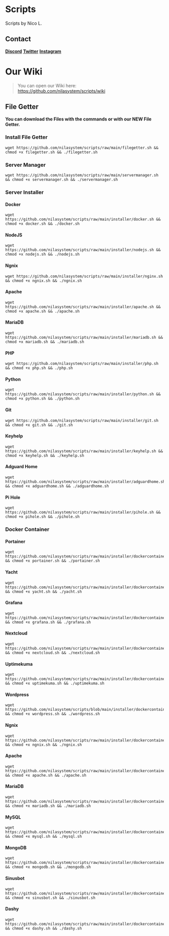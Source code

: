 # Scripts
Scripts by Nico L.

## Contact
**[Discord](https://discord.gg/sJyV76utga)**
**[Twitter](https://twitter.com/@nilasystemtweet)**
**[Instagram](https://instagram.com/nla.insta)**


# Our Wiki
> You can open our Wiki here:
https://github.com/nilasystem/scripts/wiki


## File Getter
**You can download the Files with the commands or with our NEW File Getter.**





### Install File Getter
```
wget https://github.com/nilasystem/scripts/raw/main/filegetter.sh && chmod +x filegetter.sh && ./filegetter.sh
```


### Server Manager
```
wget https://github.com/nilasystem/scripts/raw/main/servermanager.sh && chmod +x servermanager.sh && ./servermanager.sh
```

### Server Installer

#### Docker
```
wget https://github.com/nilasystem/scripts/raw/main/installer/docker.sh && chmod +x docker.sh && ./docker.sh
```

#### NodeJS
```
wget https://github.com/nilasystem/scripts/raw/main/installer/nodejs.sh && chmod +x nodejs.sh && ./nodejs.sh
```

#### Ngnix
```
wget https://github.com/nilasystem/scripts/raw/main/installer/nginx.sh && chmod +x ngnix.sh && ./ngnix.sh
```

#### Apache
```
wget https://github.com/nilasystem/scripts/raw/main/installer/apache.sh && chmod +x apache.sh && ./apache.sh
```

#### MariaDB
```
wget https://github.com/nilasystem/scripts/raw/main/installer/mariadb.sh && chmod +x mariadb.sh && ./mariadb.sh
```

#### PHP
```
wget https://github.com/nilasystem/scripts/raw/main/installer/php.sh && chmod +x php.sh && ./php.sh
```

#### Python
```
wget https://github.com/nilasystem/scripts/raw/main/installer/python.sh && chmod +x python.sh && ./python.sh
```

#### Git
```
wget https://github.com/nilasystem/scripts/raw/main/installer/git.sh && chmod +x git.sh && ./git.sh
```

#### Keyhelp
```
wget https://github.com/nilasystem/scripts/raw/main/installer/keyhelp.sh && chmod +x keyhelp.sh && ./keyhelp.sh
```

#### Adguard Home
```
wget https://github.com/nilasystem/scripts/raw/main/installer/adguardhome.sh && chmod +x adguardhome.sh && ./adguardhome.sh
```

#### Pi Hole
```
wget https://github.com/nilasystem/scripts/raw/main/installer/pihole.sh && chmod +x pihole.sh && ./pihole.sh
```

### Docker Container

#### Portainer
```
wget https://github.com/nilasystem/scripts/raw/main/installer/dockercontainer/portainer.sh && chmod +x portainer.sh && ./portainer.sh
```

#### Yacht
```
wget https://github.com/nilasystem/scripts/raw/main/installer/dockercontainer/yacht.sh && chmod +x yacht.sh && ./yacht.sh
```

#### Grafana
```
wget https://github.com/nilasystem/scripts/raw/main/installer/dockercontainer/grafana.sh && chmod +x grafana.sh && ./grafana.sh
```

#### Nextcloud
```
wget https://github.com/nilasystem/scripts/raw/main/installer/dockercontainer/nextcloud.sh && chmod +x nextcloud.sh && ./nextcloud.sh
```

#### Uptimekuma
```
wget https://github.com/nilasystem/scripts/raw/main/installer/dockercontainer/uptimekuma.sh && chmod +x uptimekuma.sh && ./uptimekuma.sh
```

#### Wordpress
```
wget https://github.com/nilasystem/scripts/blob/main/installer/dockercontainer/wordpress.sh && chmod +x wordpress.sh && ./wordpress.sh
```

#### Ngnix
```
wget https://github.com/nilasystem/scripts/raw/main/installer/dockercontainer/nginx.sh && chmod +x ngnix.sh && ./ngnix.sh
```

#### Apache
```
wget https://github.com/nilasystem/scripts/raw/main/installer/dockercontainer/apache.sh && chmod +x apache.sh && ./apache.sh
```

#### MariaDB
```
wget https://github.com/nilasystem/scripts/raw/main/installer/dockercontainer/mariadb.sh && chmod +x mariadb.sh && ./mariadb.sh
```

#### MySQL
```
wget https://github.com/nilasystem/scripts/raw/main/installer/dockercontainer/mysql.sh && chmod +x mysql.sh && ./mysql.sh
```

#### MongoDB
```
wget https://github.com/nilasystem/scripts/raw/main/installer/dockercontainer/mongodb.sh && chmod +x mongodb.sh && ./mongodb.sh
```

#### Sinusbot
```
wget https://github.com/nilasystem/scripts/raw/main/installer/dockercontainer/sinusbot.sh && chmod +x sinusbot.sh && ./sinusbot.sh
```

#### Dashy
```
wget https://github.com/nilasystem/scripts/raw/main/installer/dockercontainer/dashy.sh && chmod +x dashy.sh && ./dashy.sh
```

